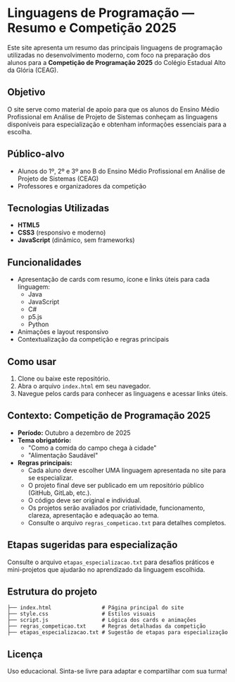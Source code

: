 # Linguagens de Programação — Resumo e Competição 2025

Este site apresenta um resumo das principais linguagens de programação utilizadas no desenvolvimento moderno, com foco na preparação dos alunos para a **Competição de Programação 2025** do Colégio Estadual Alto da Glória (CEAG).

## Objetivo
O site serve como material de apoio para que os alunos do Ensino Médio Profissional em Análise de Projeto de Sistemas conheçam as linguagens disponíveis para especialização e obtenham informações essenciais para a escolha.

## Público-alvo
- Alunos do 1º, 2º e 3º ano B do Ensino Médio Profissional em Análise de Projeto de Sistemas (CEAG)
- Professores e organizadores da competição

## Tecnologias Utilizadas
- **HTML5**
- **CSS3** (responsivo e moderno)
- **JavaScript** (dinâmico, sem frameworks)

## Funcionalidades
- Apresentação de cards com resumo, ícone e links úteis para cada linguagem:
  - Java
  - JavaScript
  - C#
  - p5.js
  - Python
- Animações e layout responsivo
- Contextualização da competição e regras principais

## Como usar
1. Clone ou baixe este repositório.
2. Abra o arquivo `index.html` em seu navegador.
3. Navegue pelos cards para conhecer as linguagens e acessar links úteis.

## Contexto: Competição de Programação 2025
- **Período:** Outubro a dezembro de 2025
- **Tema obrigatório:**
  - "Como a comida do campo chega à cidade"
  - "Alimentação Saudável"
- **Regras principais:**
  - Cada aluno deve escolher UMA linguagem apresentada no site para se especializar.
  - O projeto final deve ser publicado em um repositório público (GitHub, GitLab, etc.).
  - O código deve ser original e individual.
  - Os projetos serão avaliados por criatividade, funcionamento, clareza, apresentação e adequação ao tema.
  - Consulte o arquivo `regras_competicao.txt` para detalhes completos.

## Etapas sugeridas para especialização
Consulte o arquivo `etapas_especializacao.txt` para desafios práticos e mini-projetos que ajudarão no aprendizado da linguagem escolhida.

## Estrutura do projeto
```
├── index.html                # Página principal do site
├── style.css                 # Estilos visuais
├── script.js                 # Lógica dos cards e animações
├── regras_competicao.txt     # Regras detalhadas da competição
├── etapas_especializacao.txt # Sugestão de etapas para especialização
```

## Licença
Uso educacional. Sinta-se livre para adaptar e compartilhar com sua turma! 
